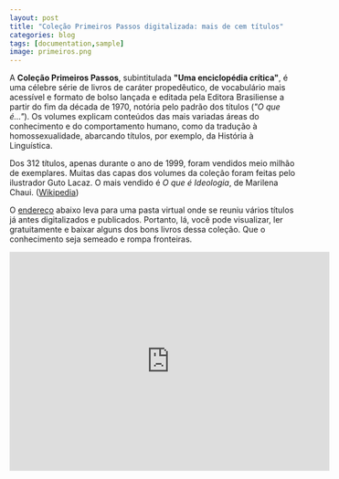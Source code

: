 ```yaml
---
layout: post
title: "Coleção Primeiros Passos digitalizada: mais de cem títulos"
categories: blog
tags: [documentation,sample]
image: primeiros.png
---
```


A **Coleção Primeiros Passos**, subintitulada **"Uma enciclopédia crítica"**, é uma célebre série de livros de caráter propedêutico, de vocabulário mais acessível e formato de bolso lançada e editada pela Editora Brasiliense a partir do fim da década de 1970, notória pelo padrão dos títulos (*"O que é..."*). Os volumes explicam conteúdos das mais variadas áreas do conhecimento e do comportamento humano, como da tradução à homossexualidade, abarcando títulos, por exemplo, da História à Linguística.

Dos 312 títulos, apenas durante o ano de 1999, foram vendidos meio milhão de exemplares. Muitas das capas dos volumes da coleção foram feitas pelo ilustrador Guto Lacaz. O mais vendido é *O que é Ideologia*, de Marilena Chaui. ([Wikipedia](https://pt.wikipedia.org/wiki/Cole%C3%A7%C3%A3o_Primeiros_Passos))

O [endereço](https://archive.org/details/bordenavej.oqueecomunicacao) abaixo leva para uma pasta virtual onde se reuniu vários títulos já antes digitalizados e publicados. Portanto, lá, você pode visualizar, ler gratuitamente e baixar alguns dos bons livros dessa coleção. Que o conhecimento seja semeado e rompa fronteiras.

<iframe src="https://archive.org/embed/bordenavej.oqueecomunicacao" width="560" height="384" frameborder="0" webkitallowfullscreen="true" mozallowfullscreen="true" allowfullscreen></iframe>